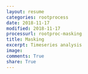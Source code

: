 ```yaml
---
layout: resume
categories: rootprocess
date: 2018-11-17
modified: 2018-11-17
processurl: rootproc-masking
title: Masking
excerpt: Timeseries analysis
image: 
comments: True
share: True
---
```

